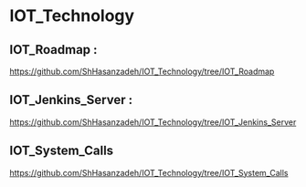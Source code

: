 # IOT_Technology


 ## IOT_Roadmap : 
https://github.com/ShHasanzadeh/IOT_Technology/tree/IOT_Roadmap

## IOT_Jenkins_Server : 
https://github.com/ShHasanzadeh/IOT_Technology/tree/IOT_Jenkins_Server


## IOT_System_Calls
https://github.com/ShHasanzadeh/IOT_Technology/tree/IOT_System_Calls
